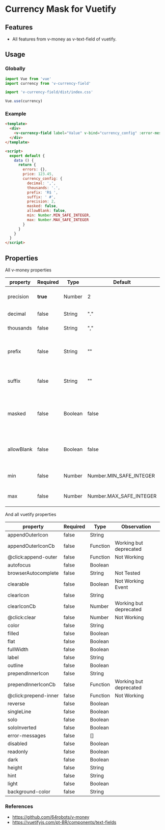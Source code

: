 # Currency Mask for Vuetify

## Features

- All features from v-money as v-text-field of vuetify.

## Usage

### Globally

```js
import Vue from 'vue'
import currency from 'v-currency-field'

import 'v-currency-field/dist/index.css'

Vue.use(currency)
```

### Example

```html
<template>
  <div>
    <v-currency-field label="Value" v-bind="currency_config" :error-messages="errors.price" v-model="price"></v-currency-field>
  </div>
</template>

<script>
  export default {
    data () {
      return {
        errors: {},
        price: 123.45,
        currency_config: {
          decimal: ',',
          thousands: '.',
          prefix: 'R$ ',
          suffix: ' #',
          precision: 2,
          masked: false,
          allowBlank: false,
          min: Number.MIN_SAFE_INTEGER,
          max: Number.MAX_SAFE_INTEGER
        }
      }
    }
  }
</script>
```

## Properties

All v-money properties

| property   | Required | Type    | Default                 | Description                                             |
|------------|----------|---------|-------------------------|---------------------------------------------------------|
| precision  | **true** | Number  | 2                       | How many decimal places                                 |
| decimal    | false    | String  | "."                     | Decimal separator                                       |
| thousands  | false    | String  | ","                     | Thousands separator                                     |
| prefix     | false    | String  | ""                      | Currency symbol followed by a Space, like "R$ "         |
| suffix     | false    | String  | ""                      | Percentage for example: " %"                            |
| masked     | false    | Boolean | false                   | If the component output should include the mask or not  |
| allowBlank | false    | Boolean | false                   | If the field can start blank and be cleared out by user |
| min        | false    | Number  | Number.MIN_SAFE_INTEGER | The min value allowed                                   |
| max        | false    | Number  | Number.MAX_SAFE_INTEGER | The max value allowed                                   |

And all vuetify properties

| property              | Required | Type      |  Observation             |
|-----------------------|----------|-----------| -------------------------|
| appendOuterIcon       | false    | String    |                          |
| appendOuterIconCb     | false    | Function  | Working but deprecated   |
| @click:append-outer   | false    | Function  | Not Working              |
| autofocus             | false    | Boolean   |                          |
| browserAutocomplete   | false    | String    | Not Tested               |
| clearable             | false    | Boolean   | Not Working Event        |
| clearIcon             | false    | String    |                          |
| clearIconCb           | false    | Number    | Working but deprecated   |
| @click:clear          | false    | Number    | Not Working              |
| color                 | false    | String    |                          |
| filled                | false    | Boolean   |                          |
| flat                  | false    | Boolean   |                          |
| fullWidth             | false    | Boolean   |                          |
| label                 | false    | String    |                          |
| outline               | false    | Boolean   |                          |
| prependInnerIcon      | false    | String    |                          |
| prependInnerIconCb    | false    | Function  | Working but deprecated   |
| @click:prepend-inner  | false    | Function  | Not Working              |
| reverse               | false    | Boolean   |                          |
| singleLine            | false    | Boolean   |                          |
| solo                  | false    | Boolean   |                          |
| soloInverted          | false    | Boolean   |                          |
| error-messages        | false    | []        |                          |
| disabled              | false    | Boolean   |                          |
| readonly              | false    | Boolean   |                          |
| dark                  | false    | Boolean   |                          |
| height                | false    | String    |                          |
| hint                  | false    | String    |                          |
| light                 | false    | Boolean   |                          |
| background-color      | false    | String    |                          |


### References

- https://github.com/64robots/v-money
- https://vuetifyjs.com/pt-BR/components/text-fields
